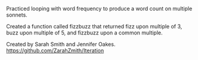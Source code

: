 Practiced looping with word frequency to produce a word count on multiple sonnets.

Created a function called fizzbuzz that returned fizz upon multiple of 3, buzz upon multiple of 5, and fizzbuzz upon a common multiple.


Created by Sarah Smith and Jennifer Oakes.
https://github.com/ZarahZmith/Iteration
